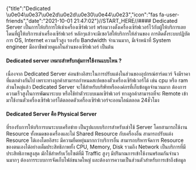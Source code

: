{"title":"Dedicated \u0e04\u0e37\u0e2d\u0e2d\u0e30\u0e44\u0e23","icon":"fas fa-user-friends","date":"2021-10-01 21:47:02"}//START_HERE//#### Dedicated Server
เป็นการให้บริการให้เช่าเครื่องเซิร์ฟเวอร์ พร้อมวางตั้งเครื่องเซิร์ฟเวอร์ไว้กับผู้ให้บริการเลย โดนที่ผู้ให้บริการเช่าเครื่องเซิร์ฟเวอร์ หลักๆแล้วจะมีเซอวิสให้บริการให้ส่วนของ การติดตั้งระบบปฏิบัตการ OS, Internet ความเร็วสูง รองรับ Bandwidth จำนวนมาก, มีเจ้าหน้าที่ System engineer มืออาชีพช่วยดูแลในส่วนของเซิร์ฟเวอร์ เป็นต้น

#### Dedicated server เหมาะสำหรับกลุ่มการใช้งานแบบไหน ?

เนื่องจาก Dedicated Server ค่อนข้างอิสระในการปรับแต่งในส่วนของอุปกรณ์ฮาร์ดแวร์ จึงมีราคาที่แตกต่างกันไป เพราะทางลูกค้าสามารถกำหนดสเปคของตัวเครื่องเซิร์ฟเวอร์ได้ เช่น cpu หรือ ram ส่วนใหญ่แล้ว Dedicated Server จะใช้สำหรับบริษัทหรือองค์กรที่เก็บข้อมูลจำนวนมาก ต้องการความเร็วสูงในการพัฒนาระบบ หรือใช้ทำตัวระบบเมลเซิร์ฟเวอร์ ทางลูกค้าสามารถที่จะ Remote เข้ามาใช้งานตัวเครื่องเซิร์ฟเวอร์ได้ตลอดตัวเครื่องเซิร์ฟเวอร์จะออนไลน์ตลอด 24ชั่วโมง
####    Dedicated Server คือ Physical Server
ที่รองรับการให้บริการบนระบบเครือข่าย เป็นรูปแบบบริการสำหรับเช่าใช้ Server โดยสามารถใช้งาน Resource ทั้งหมดของเครื่องและไม่ Shared Resource กับเครื่องอื่น สามารถปรับแต่ง Resource ได้เองโดยอิสระ มีความยืดหยุ่นมากกว่าบริการอื่น สามารถบริหารจัดการ Resource ของตนเองได้อย่างเต็มประสิทธิภาพทั้ง CPU, Memory, Disk รวมถึง Network เป็นบริการที่มีประสิทธิภาพสูงสุด มักใช้สำหรับเว็บไซต์ที่มี Traffic สูงๆ มีปริมาณการเข้าใช้งานพร้อมกันจำนวนมากๆ ต้องการระบบการจัดเก็บไฟล์ขนาดใหญ่ และต้องการความเป็นส่วนตัวสำหรับการเข้าถึงข้อมูล